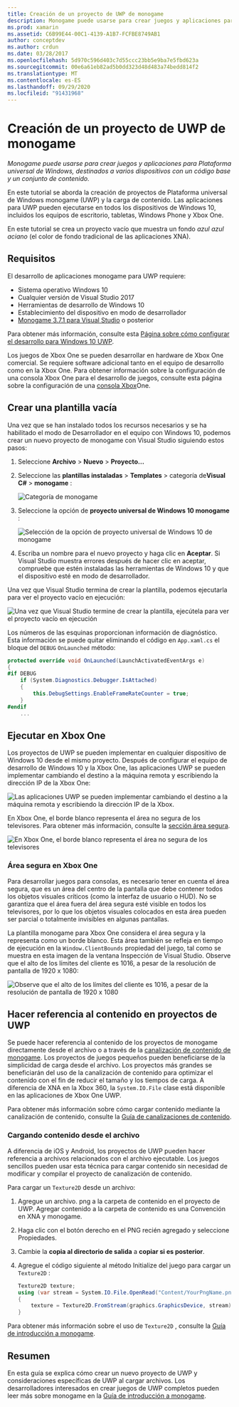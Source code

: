 ```yaml
---
title: Creación de un proyecto de UWP de monogame
description: Monogame puede usarse para crear juegos y aplicaciones para Plataforma universal de Windows, destinados a varios dispositivos con un código base y un conjunto de contenido.
ms.prod: xamarin
ms.assetid: C6B99E44-00C1-4139-A1B7-FCFBE8749AB1
author: conceptdev
ms.author: crdun
ms.date: 03/28/2017
ms.openlocfilehash: 5d970c596d403c7d55ccc23bb5e9ba7e5fbd623a
ms.sourcegitcommit: 00e6a61eb82ad5b0dd323d48d483a74bedd814f2
ms.translationtype: MT
ms.contentlocale: es-ES
ms.lasthandoff: 09/29/2020
ms.locfileid: "91431968"
---
```

# <a name="creating-a-monogame-uwp-project"></a>Creación de un proyecto de UWP de monogame

_Monogame puede usarse para crear juegos y aplicaciones para Plataforma universal de Windows, destinados a varios dispositivos con un código base y un conjunto de contenido._

En este tutorial se aborda la creación de proyectos de Plataforma universal de Windows monogame (UWP) y la carga de contenido. Las aplicaciones para UWP pueden ejecutarse en todos los dispositivos de Windows 10, incluidos los equipos de escritorio, tabletas, Windows Phone y Xbox One.

En este tutorial se crea un proyecto vacío que muestra un fondo *azul azul aciano* (el color de fondo tradicional de las aplicaciones XNA).

## <a name="requirements"></a>Requisitos

El desarrollo de aplicaciones monogame para UWP requiere:

- Sistema operativo Windows 10
- Cualquier versión de Visual Studio 2017
- Herramientas de desarrollo de Windows 10
- Establecimiento del dispositivo en modo de desarrollador
- [Monogame 3.7.1 para Visual Studio](http://community.monogame.net/t/monogame-3-7-1-release/11173) o posterior

Para obtener más información, consulte esta [Página sobre cómo configurar el desarrollo para Windows 10 UWP](/windows/uwp/get-started/get-set-up).

Los juegos de Xbox One se pueden desarrollar en hardware de Xbox One comercial. Se requiere software adicional tanto en el equipo de desarrollo como en la Xbox One. Para obtener información sobre la configuración de una consola Xbox One para el desarrollo de juegos, consulte esta página sobre la configuración de una [consola Xbox](/windows/uwp/xbox-apps/)One.

## <a name="creating-an-empty-template"></a>Crear una plantilla vacía

Una vez que se han instalado todos los recursos necesarios y se ha habilitado el modo de Desarrollador en el equipo con Windows 10, podemos crear un nuevo proyecto de monogame con Visual Studio siguiendo estos pasos:

1. Seleccione **Archivo** > **Nuevo** > **Proyecto...**
1. Seleccione las **plantillas instaladas**  >  **Templates**  >  categoría de**Visual C#**  >  **monogame** :

    ![Categoría de monogame](uwp-images/image1.png)

1. Seleccione la opción de **proyecto universal de Windows 10 monogame** :

    ![Selección de la opción de proyecto universal de Windows 10 de monogame](uwp-images/image2.png)

1. Escriba un nombre para el nuevo proyecto y haga clic en **Aceptar**.
Si Visual Studio muestra errores después de hacer clic en aceptar, compruebe que estén instaladas las herramientas de Windows 10 y que el dispositivo esté en modo de desarrollador.

Una vez que Visual Studio termina de crear la plantilla, podemos ejecutarla para ver el proyecto vacío en ejecución:

![Una vez que Visual Studio termine de crear la plantilla, ejecútela para ver el proyecto vacío en ejecución](uwp-images/image3.png)

Los números de las esquinas proporcionan información de diagnóstico. Esta información se puede quitar eliminando el código en `App.xaml.cs` el bloque del `DEBUG` `OnLaunched` método:

```csharp
protected override void OnLaunched(LaunchActivatedEventArgs e)
{
#if DEBUG
    if (System.Diagnostics.Debugger.IsAttached)
    {
        this.DebugSettings.EnableFrameRateCounter = true;
    }
#endif
    ...
```

## <a name="running-on-xbox-one"></a>Ejecutar en Xbox One

Los proyectos de UWP se pueden implementar en cualquier dispositivo de Windows 10 desde el mismo proyecto. Después de configurar el equipo de desarrollo de Windows 10 y la Xbox One, las aplicaciones UWP se pueden implementar cambiando el destino a la máquina remota y escribiendo la dirección IP de la Xbox One:

![Las aplicaciones UWP se pueden implementar cambiando el destino a la máquina remota y escribiendo la dirección IP de la Xbox.](uwp-images/remote.png)

En Xbox One, el borde blanco representa el área no segura de los televisores. Para obtener más información, consulte la [sección área segura](#safe-area-on-xbox-one).

![En Xbox One, el borde blanco representa el área no segura de los televisores](uwp-images/safearea.png)

### <a name="safe-area-on-xbox-one"></a>Área segura en Xbox One

Para desarrollar juegos para consolas, es necesario tener en cuenta el área segura, que es un área del centro de la pantalla que debe contener todos los objetos visuales críticos (como la interfaz de usuario o HUD). No se garantiza que el área fuera del área segura esté visible en todos los televisores, por lo que los objetos visuales colocados en esta área pueden ser parcial o totalmente invisibles en algunas pantallas.

La plantilla monogame para Xbox One considera el área segura y la representa como un borde blanco. Esta área también se refleja en tiempo de ejecución en la `Window.ClientBounds` propiedad del juego, tal como se muestra en esta imagen de la ventana Inspección de Visual Studio. Observe que el alto de los límites del cliente es 1016, a pesar de la resolución de pantalla de 1920 x 1080:

![Observe que el alto de los límites del cliente es 1016, a pesar de la resolución de pantalla de 1920 x 1080](uwp-images/clientbounds.png)

## <a name="referencing-content-in-uwp-projects"></a>Hacer referencia al contenido en proyectos de UWP

Se puede hacer referencia al contenido de los proyectos de monogame directamente desde el archivo o a través de la [canalización de contenido de monogame](https://github.com/xamarin/docs-archive/blob/master/Docs/CocosSharp/content-pipeline/introduction.md). Los proyectos de juegos pequeños pueden beneficiarse de la simplicidad de carga desde el archivo. Los proyectos más grandes se beneficiarán del uso de la canalización de contenido para optimizar el contenido con el fin de reducir el tamaño y los tiempos de carga. A diferencia de XNA en la Xbox 360, la `System.IO.File` clase está disponible en las aplicaciones de Xbox One UWP.

Para obtener más información sobre cómo cargar contenido mediante la canalización de contenido, consulte la [Guía de canalizaciones de contenido](https://github.com/xamarin/docs-archive/blob/master/Docs/CocosSharp/content-pipeline/introduction.md).

### <a name="loading-content-from-file"></a>Cargando contenido desde el archivo

A diferencia de iOS y Android, los proyectos de UWP pueden hacer referencia a archivos relacionados con el archivo ejecutable. Los juegos sencillos pueden usar esta técnica para cargar contenido sin necesidad de modificar y compilar el proyecto de canalización de contenido.

Para cargar un `Texture2D` desde un archivo:

1. Agregue un archivo. png a la carpeta de contenido en el proyecto de UWP. Agregar contenido a la carpeta de contenido es una Convención en XNA y monogame.
1. Haga clic con el botón derecho en el PNG recién agregado y seleccione Propiedades.
1. Cambie la **copia al directorio de salida** a **copiar si es posterior**.
1. Agregue el código siguiente al método Initialize del juego para cargar un `Texture2D` :

    ```csharp
    Texture2D texture;
    using (var stream = System.IO.File.OpenRead("Content/YourPngName.png"))
    {
        texture = Texture2D.FromStream(graphics.GraphicsDevice, stream);
    }
    ```

Para obtener más información sobre el uso de `Texture2D` , consulte la [Guía de introducción a monogame](~/graphics-games/monogame/introduction/index.md).

## <a name="summary"></a>Resumen

En esta guía se explica cómo crear un nuevo proyecto de UWP y consideraciones específicas de UWP al cargar archivos. Los desarrolladores interesados en crear juegos de UWP completos pueden leer más sobre monogame en la [Guía de introducción a monogame](~/graphics-games/monogame/introduction/index.md).